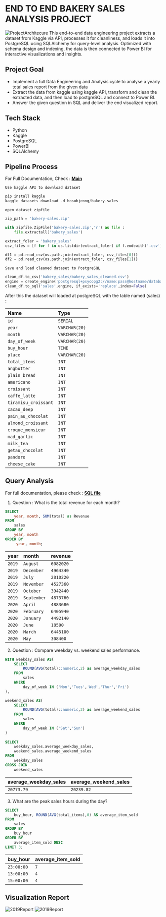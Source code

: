 # END TO END BAKERY SALES ANALYSIS PROJECT

![ProjectArchitecure](asset\Architecure.png)
This end-to-end data engineering project extracts a dataset from Kaggle via API, processes it for cleanliness, and loads it into PostgreSQL using SQLAlchemy for query-level analysis. Optimized with schema design and indexing, the data is then connected to Power BI for interactive visualizations and insights. 

## Project Goal
- Implement a full Data Engineering and Analysis cycle to analyse a yearly total sales report from the given data
- Extract the data from kaggle using kaggle API, transform and clean the extracted data, and then load to postgreSQL and connect to Power BI.
- Answer the given question in SQL and deliver the end visualized report.

## Tech Stack
- Python
- Kaggle
- PostgreSQL
- PowerBI
- SQLAlchemy

## Pipeline Process
For Full Documentation, Check : **[Main](project.ipynb)**

`Use kaggle API to download dataset`
```python 
pip install kaggle
kaggle datasets download -d hosubjeong/bakery-sales
```
`open dataset zipfile`
```python
zip_path = 'bakery-sales.zip'

with zipfile.ZipFile('bakery-sales.zip','r') as file :
    file.extractall('bakery_sales') 

extract_foler = 'bakery_sales'
csv_files = [f for f in os.listdir(extract_foler) if f.endswith('.csv')]

df1 = pd.read_csv(os.path.join(extract_foler, csv_files[0]))
df2 = pd.read_csv(os.path.join(extract_foler, csv_files[1]))
```
`Save and load cleaned dataset to PostgreSQL`
```python
clean_df.to_csv('bakery_sales/bakery_sales_cleaned.csv')
engine = create_engine('postgresql+psycopg2://name:pass@hostname/database')
clean_df.to_sql('sales',engine, if_exists='replace',index=False)
```
After this the dataset will loaded at postgreSQL with the table named (sales) :

| Name    | Type  | 
| :-------------- | :------- | 
| `id`       | `SERIAL`| 
| `year` | `VARCHAR(20)` |      
| `month`       | `VARCHAR(20)`| 
| `day_of_week` | `VARCHAR(20)` |        
| `buy_hour`       | `TIME`| 
| `place` | `VARCHAR(20)` |        
| `total_items`       | `INT`| 
| `angbutter` | `INT` |        
| `plain_bread`       | `INT`| 
| `americano` | `INT` |        
| `croissant`       | `INT`| 
| `caffe_latte` | `INT` |   
| `tiramisu_croissant` | `INT` |        
| `cacao_deep`       | `INT`| 
| `pain_au_chocolat` | `INT` |     
| `almond_croissant` | `INT` |        
| `croque_monsieur`       | `INT`| 
| `mad_garlic` | `INT` |     
| `milk_tea` | `INT` |    
| `getau_chocolat` | `INT` |     
| `pandoro` | `INT` |    
| `cheese_cake` | `INT` |     
        
## Query Analysis
For full documentation, please check : **[SQL file](Query.sql)**
1. Question : What is the total revenue for each month?
```sql
SELECT 
	year, month, SUM(total) as Revenue
FROM
	sales
GROUP BY 
	year, month
ORDER BY
	 year, month;
```
|  year |  month | revenue |
| :----- | :------| :----- |
| `2019` | `August` | `6082020` |
| `2019` | `December` | `4964340` |
| `2019` | `July` | `2810220` |
| `2019` | `November` | `4527360` |
| `2019` | `October` | `3942440` |
| `2019` | `September` | `4873760` |
| `2020` | `April` | `4883680` |
| `2020` | `February` | `6405940` |
| `2020` | `January` | `4492140` |
| `2020` | `June` | `18500` |
| `2020` | `March` | `6445100` |
| `2020` | `May` | `308400` |

2. Question : Compare weekday vs. weekend sales performance.
```sql
WITH weekday_sales AS(
	SELECT 
		ROUND(AVG(total)::numeric,2) as average_weekday_sales
	FROM
		sales
	WHERE 
		day_of_week IN ('Mon','Tues','Wed','Thur','Fri')
),

weekend_sales AS(
	SELECT 
		ROUND(AVG(total)::numeric,2) as average_weekend_sales
	FROM
		sales
	WHERE 
		day_of_week IN ('Sat','Sun')
) 
	
SELECT
	weekday_sales.average_weekday_sales,
	weekend_sales.average_weekend_sales
FROM 
	weekday_sales
CROSS JOIN
	weekend_sales

```
|  average_weekday_sales |  average_weekend_sales |
| :----- | :------|
| `20773.79` | `20239.82`

3. What are the peak sales hours during the day?
```SQL
SELECT 
	buy_hour, ROUND(AVG(total_items),0) AS average_item_sold
FROM
	sales
GROUP BY
	buy_hour
ORDER BY
	average_item_sold DESC
LIMIT 3;
```
|  buy_hour | average_item_sold |
| :----- | :------|
| `23:00:00` | `7` |
| `13:00:00` | `4` |
| `15:00:00` | `4` |

## Visualization Report

![2019Report](asset\2019Report.png)
![2019Report](asset\2020Report.png)

